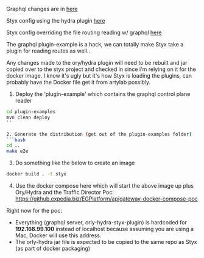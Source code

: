 Graphql changes are in [here](https://github.com/carlsontse/styx-poc/tree/master/plugin-examples/src/main/java/com/hotels/styx)

Styx config using the hydra plugin [here](https://github.com/carlsontse/styx-poc/blob/master/distribution/conf/default.yml#L54)

Styx config overriding the file routing reading w/ graphql [here](https://github.com/carlsontse/styx-poc/blob/master/distribution/conf/default.yml#L63)

The graphql plugin-example is a hack, we can totally make Styx take a plugin for reading routes as well..

Any changes made to the ory/hydra plugin will need to be rebuilt and jar copied over to the styx project and checked in since i'm relying on it for the docker image. I know it's ugly but it's how Styx is loading the plugins, can probably have the Docker file get it from artylab possibly. 

1. Deploy the 'plugin-example' which contains the graphql control plane reader
```bash
cd plugin-examples
mvn clean deploy
``

2. Generate the distribution (get out of the plugin-examples folder)
```bash
cd ..
make e2e
````

3. Do something like the below to create an image
```bash
docker build . -t styx
``` 

4. Use the docker compose here which will start the above image up plus Ory/Hydra and the Traffic Director Poc: https://github.expedia.biz/EGPlatform/apigateway-docker-compose-poc 

Right now for the poc:
* Everything (graphql server, orly-hydra-styx-plugin) is hardcoded for **192.168.99.100** instead of localhost because assuming you are using a Mac, Docker will use this address.
* The orly-hydra jar file is expected to be copied to the same repo as Styx (as part of docker packaging)
